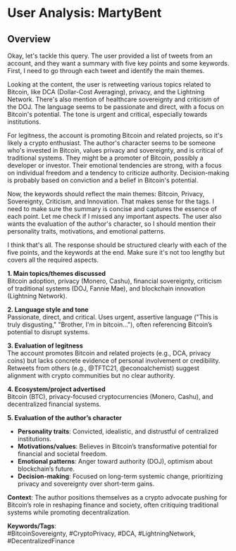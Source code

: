 # User Analysis: MartyBent

## Overview

<think>
Okay, let's tackle this query. The user provided a list of tweets from an account, and they want a summary with five key points and some keywords. First, I need to go through each tweet and identify the main themes.

Looking at the content, the user is retweeting various topics related to Bitcoin, like DCA (Dollar-Cost Averaging), privacy, and the Lightning Network. There's also mention of healthcare sovereignty and criticism of the DOJ. The language seems to be passionate and direct, with a focus on Bitcoin's potential. The tone is urgent and critical, especially towards institutions. 

For legitness, the account is promoting Bitcoin and related projects, so it's likely a crypto enthusiast. The author's character seems to be someone who's invested in Bitcoin, values privacy and sovereignty, and is critical of traditional systems. They might be a promoter of Bitcoin, possibly a developer or investor. Their emotional tendencies are strong, with a focus on individual freedom and a tendency to criticize authority. Decision-making is probably based on conviction and a belief in Bitcoin's potential.

Now, the keywords should reflect the main themes: Bitcoin, Privacy, Sovereignty, Criticism, and Innovation. That makes sense for the tags. I need to make sure the summary is concise and captures the essence of each point. Let me check if I missed any important aspects. The user also wants the evaluation of the author's character, so I should mention their personality traits, motivations, and emotional patterns. 

I think that's all. The response should be structured clearly with each of the five points, and the keywords at the end. Make sure it's not too lengthy but covers all the required aspects.
</think>

**1. Main topics/themes discussed**  
Bitcoin adoption, privacy (Monero, Cashu), financial sovereignty, criticism of traditional systems (DOJ, Fannie Mae), and blockchain innovation (Lightning Network).  

**2. Language style and tone**  
Passionate, direct, and critical. Uses urgent, assertive language ("This is truly disgusting," "Brother, I'm in bitcoin..."), often referencing Bitcoin’s potential to disrupt systems.  

**3. Evaluation of legitness**  
The account promotes Bitcoin and related projects (e.g., DCA, privacy coins) but lacks concrete evidence of personal involvement or credibility. Retweets from others (e.g., @TFTC21, @econoalchemist) suggest alignment with crypto communities but no clear authority.  

**4. Ecosystem/project advertised**  
Bitcoin (BTC), privacy-focused cryptocurrencies (Monero, Cashu), and decentralized financial systems.  

**5. Evaluation of the author’s character**  
- **Personality traits**: Convicted, idealistic, and distrustful of centralized institutions.  
- **Motivations/values**: Believes in Bitcoin’s transformative potential for financial and societal freedom.  
- **Emotional patterns**: Anger toward authority (DOJ), optimism about blockchain’s future.  
- **Decision-making**: Focused on long-term systemic change, prioritizing privacy and sovereignty over short-term gains.  

**Context**: The author positions themselves as a crypto advocate pushing for Bitcoin’s role in reshaping finance and society, often critiquing traditional systems while promoting decentralization.  

**Keywords/Tags**:  
#BitcoinSovereignty, #CryptoPrivacy, #DCA, #LightningNetwork, #DecentralizedFinance